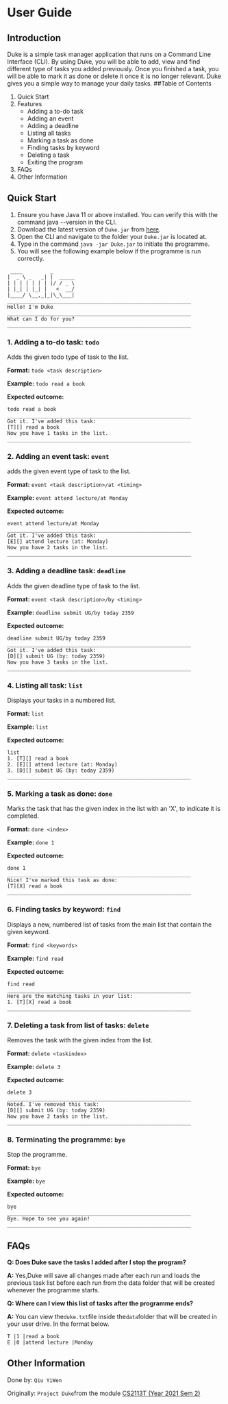 # User Guide
## Introduction
Duke is a simple task manager application that runs on a Command Line Interface
(CLI). By using Duke, you will be able to add, view and find different type of 
tasks you added previously. Once you finished a task, you will be able to 
mark it as done or delete it once it is no longer relevant.
Duke gives you a simple way to manage your daily tasks.
##Table of Contents
1. Quick Start
2. Features
   * Adding a to-do task
   * Adding an event
   * Adding a deadline
   * Listing all tasks
   * Marking a task as done
   * Finding tasks by keyword
   * Deleting a task
   * Exiting the program
3. FAQs
4. Other Information
## Quick Start
1. Ensure you have Java 11 or above installed. You can verify this with the command java --version in the CLI.
2. Download the latest version of `Duke.jar` from [here](https://github.com/e00426142/ip/releases). 
3. Open the CLI and navigate to the folder your `Duke.jar` is located at.
4. Type in the command `java -jar Duke.jar` to initiate the programme.
5. You will see the following example below if the programme is run correctly.
```
 ____         _        
|  _ \ _   _| |  _____ 
| | | | | | | |/ / _ \
| |_| | |_| |   <  __/
|____/ \__,_|_|\_\___|
____________________________________________________________
Hello! I'm Duke
____________________________________________________________
What can I do for you?
____________________________________________________________
```

### 1. **Adding a to-do task:** `todo`
Adds the given todo type of task to the list.

**Format:** `todo <task description>`

**Example:** `todo read a book`

**Expected outcome:**
```
todo read a book
____________________________________________________________
Got it. I've added this task:
[T][] read a book
Now you have 1 tasks in the list.
____________________________________________________________
```

### 2. **Adding an event task:** `event`
adds the given event type of task to the list.

**Format:** `event <task description>/at <timing>`

**Example:** `event attend lecture/at Monday`

**Expected outcome:**
```
event attend lecture/at Monday
____________________________________________________________
Got it. I've added this task:
[E][] attend lecture (at: Monday)
Now you have 2 tasks in the list.
____________________________________________________________
```

### 3. **Adding a deadline task:** `deadline`
Adds the given deadline type of task to the list.

**Format:** `event <task description>/by <timing>`

**Example:** `deadline submit UG/by today 2359`

**Expected outcome:**
```
deadline submit UG/by today 2359
____________________________________________________________
Got it. I've added this task:
[D][] submit UG (by: today 2359)
Now you have 3 tasks in the list.
____________________________________________________________
```

### 4. **Listing all task:** `list`
Displays your tasks in a numbered list.

**Format:** `list`

**Example:** `list`

**Expected outcome:**
```
list
1. [T][] read a book
2. [E][] attend lecture (at: Monday)
3. [D][] submit UG (by: today 2359)
____________________________________________________________
```

### 5. **Marking a task as done:** `done`
Marks the task that has the given index in the list with an 'X', to indicate it is completed.

**Format:** `done <index>`

**Example:** `done 1`

**Expected outcome:**
```
done 1
____________________________________________________________
Nice! I've marked this task as done:
[T][X] read a book
____________________________________________________________
```

### 6. **Finding tasks by keyword:** `find`
Displays a new, numbered list of tasks from the main list that contain the given keyword.

**Format:** `find <keywords>`

**Example:** `find read`

**Expected outcome:**
```
find read
____________________________________________________________
Here are the matching tasks in your list: 
1. [T][X] read a book
____________________________________________________________
```

### 7. **Deleting a task from list of tasks:** `delete`
Removes the task with the given index from the list.

**Format:** `delete <taskindex>`

**Example:** `delete 3`

**Expected outcome:**
```
delete 3
____________________________________________________________
Noted. I've removed this task: 
[D][] submit UG (by: today 2359)
Now you have 2 tasks in the list.
____________________________________________________________
```

### 8. **Terminating the programme:** `bye`
Stop the programme.

**Format:** `bye`

**Example:** `bye`

**Expected outcome:**
```
bye
____________________________________________________________
Bye. Hope to see you again!
____________________________________________________________

```
## FAQs
**Q: Does Duke save the tasks I added after I stop the program?**

**A:** Yes,Duke will save all changes made after each run and loads the previous task list before each run from the data folder that will be created whenever the programme starts.

**Q: Where can I view this list of tasks after the programme ends?**

**A:** You can view the`duke.txt`file inside the`data`folder that will be created in your user drive. In the format below.

```
T |1 |read a book
E |0 |attend lecture |Monday
```
## Other Information
Done by: `Qiu YiWen`

Originally: `Project Duke`from the module [CS2113T (Year 2021 Sem 2)](https://nus-cs2113-ay2021s2.github.io/website/se-book-adapted/projectDuke/index.html)


